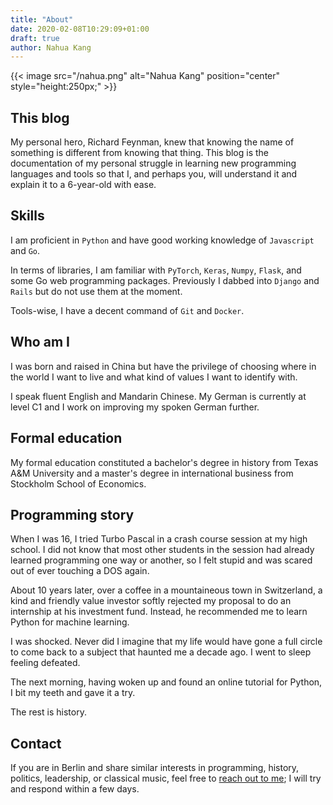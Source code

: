 ```yaml
---
title: "About"
date: 2020-02-08T10:29:09+01:00
draft: true
author: Nahua Kang
---
```


{{< image src="/nahua.png" alt="Nahua Kang" position="center" style="height:250px;" >}}

## This blog
My personal hero, Richard Feynman, knew that knowing the name of
something is different from knowing that thing. This blog is the
documentation of my personal struggle in learning new programming
languages and tools so that I, and perhaps you, will understand it and
explain it to a 6-year-old with ease.

## Skills
I am proficient in `Python` and have good working knowledge of `Javascript` and `Go`. 

In terms of libraries, I am familiar with `PyTorch`, `Keras`, `Numpy`, `Flask`, and some Go web programming packages. Previously I dabbed into `Django` and `Rails` but do not use them at the moment.

Tools-wise, I have a decent command of `Git` and `Docker`.

## Who am I
I was born and raised in China but have the privilege of choosing where
in the world I want to live and what kind of values I want to
identify with.

I speak fluent English and Mandarin Chinese. My German is currently at
level C1 and I work on improving my spoken German further.

## Formal education
My formal education constituted a bachelor's degree in history from
Texas A&M University and a master's degree in international business from Stockholm School of Economics.

## Programming story
When I was 16, I tried Turbo Pascal in a crash course session at my high
school. I did not know that most other students in the session had
already learned programming one way or another, so I felt stupid and was
scared out of ever touching a DOS again.

About 10 years later, over a coffee in a mountaineous town in
Switzerland, a kind and friendly value investor softly rejected my 
proposal to do an internship at his investment fund. Instead, he recommended me
to learn Python for machine learning.

I was shocked. Never did I imagine that my life would have gone a full circle
to come back to a subject that haunted me a decade ago. I went to sleep feeling
defeated.

The next morning, having woken up and found an online tutorial for Python,
I bit my teeth and gave it a try.

The rest is history.

## Contact
If you are in Berlin and share similar interests in programming,
history, politics, leadership, or classical music, feel free to [reach
out to me][1]; I will try and respond within a few days.

[1]: mailto:kangnahua[at]gmail.com

